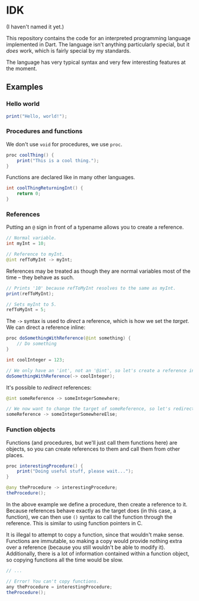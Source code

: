 # IDK
(I haven't named it yet.)

This repository contains the code for an interpreted programming language implemented in Dart. 
The language isn't anything particularly special, but it *does* work, which is fairly special
by my standards.

The language has very typical syntax and very few interesting features at the moment.

## Examples
### Hello world
<!-- Note that here we use Java highlighting because it gives us basic highlighting for operators,
literals and some types. -->
```java
print("Hello, world!");
```

### Procedures and functions
We don't use `void` for procedures, we use `proc`.

```java
proc coolThing() {
    print("This is a cool thing.");
}
```

Functions are declared like in many other languages.

```java
int coolThingReturningInt() {
    return 0;
}
```

### References
Putting an `@` sign in front of a typename allows you to create a reference.

```java
// Normal variable.
int myInt = 10;

// Reference to myInt.
@int refToMyInt -> myInt;
```

References may be treated as though they are normal variables most of the time – 
they behave as such.

```java
// Prints '10' because refToMyInt resolves to the same as myInt.
print(refToMyInt);

// Sets myInt to 5.
refToMyInt = 5;
```

The `->` syntax is used to *direct* a reference, which is how we set the *target*. We can
direct a reference inline:

```java
proc doSomethingWithReference(@int something) {
    // Do something
}

int coolInteger = 123;

// We only have an 'int', not an '@int', so let's create a reference inline.
doSomethingWithReference(-> coolInteger);
```

It's possible to *redirect* references:

```java
@int someReference -> someIntegerSomewhere;

// We now want to change the target of someReference, so let's redirect it.
someReference -> someIntegerSomewhereElse;
```

### Function objects
Functions (and procedures, but we'll just call them functions here) are objects,
so you can create references to them and call them from other places.

```java
proc interestingProcedure() {
    print("Doing useful stuff, please wait...");
}

@any theProcedure -> interestingProcedure;
theProcedure();
```

In the above example we define a procedure, then create a reference to it.
Because references behave exactly as the target does (in this case, a function),
we can then use `()` syntax to call the function through the reference. This is
similar to using function pointers in C.

It is illegal to attempt to copy a function, since that wouldn't make sense.
Functions are immutable, so making a copy would provide nothing extra over 
a reference (because you still wouldn't be able to modify it). Additionally,
there is a lot of information contained within a function object, so copying
functions all the time would be slow.

```java
// ...

// Error! You can't copy functions.
any theProcedure = interestingProcedure;
theProcedure();
```